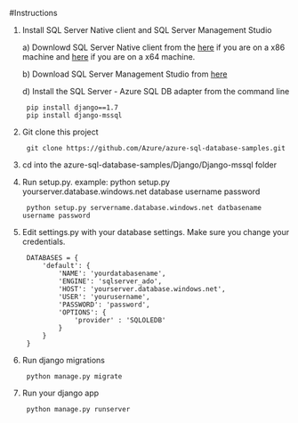#Instructions



1. Install SQL Server Native client and SQL Server Management Studio

	a) Downlowd SQL Server Native client from the [here](http://go.microsoft.com/fwlink/?LinkID=239647&clcid=0x409) if you are on a x86 machine and [here](http://go.microsoft.com/fwlink/?LinkID=239648&clcid=0x409) if you are on a x64 machine.


	b) Download SQL Server Management Studio from [here](https://msdn.microsoft.com/en-us/library/mt238290.aspx)      
		

	d) Install the SQL Server - Azure SQL DB adapter from the command line

        pip install django==1.7
        pip install django-mssql


2. Git clone this project


        git clone https://github.com/Azure/azure-sql-database-samples.git


3. cd into the azure-sql-database-samples/Django/Django-mssql folder


4. Run setup.py. example: python setup.py yourserver.database.windows.net database username password


        python setup.py servername.database.windows.net datbasename username password
        
        
   
5. Edit settings.py with your database settings. Make sure you change your credentials.
        
        
		DATABASES = {
		    'default': {
		        'NAME': 'yourdatabasename',
		        'ENGINE': 'sqlserver_ado',
		        'HOST': 'yourserver.database.windows.net',
		        'USER': 'yourusername',
		        'PASSWORD': 'password',
		        'OPTIONS': {
		            'provider' : 'SQLOLEDB'
		        }
		    }
		}


7. Run django migrations

        python manage.py migrate

7. Run your django app

        python manage.py runserver



	


